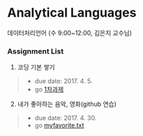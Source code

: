 # Analytical Languages
데이터처리언어 (수 9:00~12:00, 김은지 교수님)

### Assignment List
1. 코딩 기본 쌓기
> - due date: 2017. 4. 5.
> - go [1차과제](./DataLangHW1.ipynb)
2. 내가 좋아하는 음악, 영화(github 연습)
> - due date: 2017. 4. 30.
> - go [myfavorite.txt](./myfavorite.txt)

